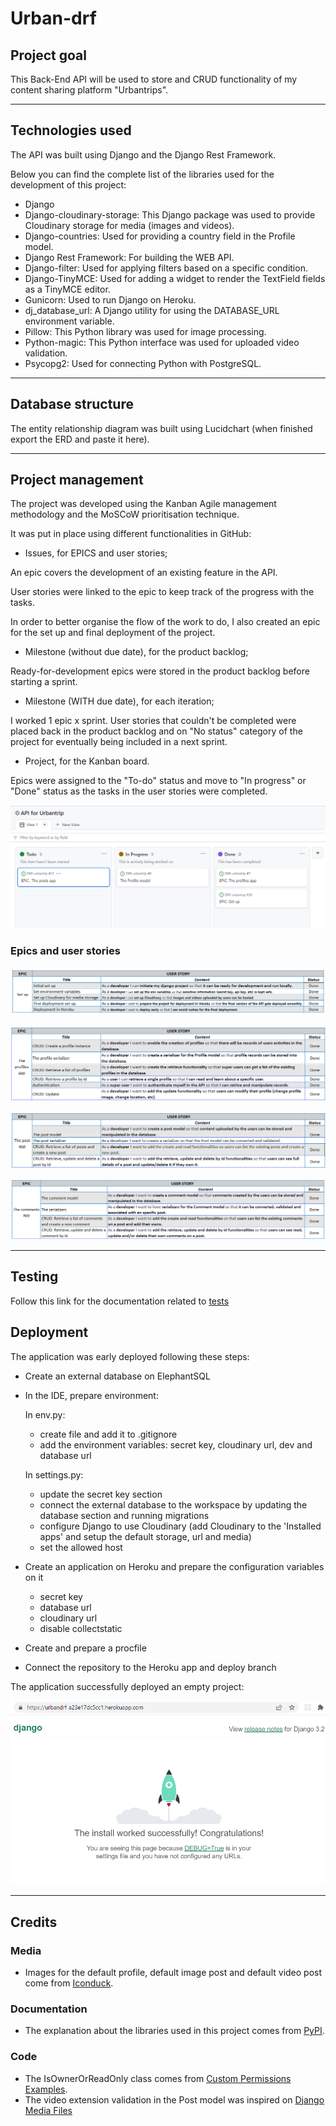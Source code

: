 # Urban-drf
## Project goal

This Back-End API will be used to store and CRUD functionality of my content sharing platform "Urbantrips".

------

## Technologies used

The API was built using Django and the Django Rest Framework.

Below you can find the complete list of the libraries used for the development of this project:

* Django
* Django-cloudinary-storage: This Django package was used to provide Cloudinary storage for media (images and videos).
* Django-countries: Used for providing a country field in the Profile model.
* Django Rest Framework: For building the WEB API.
* Django-filter: Used for applying filters based on a specific condition.
* Django-TinyMCE: Used for adding a widget to render the TextField fields as a TinyMCE editor.
* Gunicorn: Used to run Django on Heroku.
* dj_database_url: A Django utility for using the DATABASE_URL environment variable.
* Pillow: This Python library was used for image processing.
* Python-magic: This Python interface was used for uploaded video validation.
* Psycopg2: Used for connecting Python with PostgreSQL.

------

## Database structure

The entity relationship diagram was built using Lucidchart (when finished export the ERD and paste it here).

------

## Project management

The project was developed using the Kanban Agile management methodology and the MoSCoW prioritisation technique.

It was put in place using different functionalities in GitHub: 
* Issues, for EPICS and user stories;

An epic covers the development of an existing feature in the API.

User stories were linked to the epic to keep track of the progress with the tasks.

In order to better organise the flow of the work to do, I also created an epic for the set up and final deployment of the project.

* Milestone (without due date), for the product backlog;

Ready-for-development epics were stored in the product backlog before starting a sprint.

* Milestone (WITH due date), for each iteration;

I worked 1 epic x sprint.
User stories that couldn't be completed were placed back in the product backlog and on "No status" category of the project for eventually being included in a next sprint.

* Project, for the Kanban board.

Epics were assigned to the "To-do" status and move to "In progress" or "Done" status as the tasks in the user stories were completed.

![Agile](/static/images/agile/picture_1.png)

### Epics and user stories

![Epic_1](/static/images/agile/picture_2.png)

![Epic_2](/static/images/agile/picture_3.png)

![Epic_3](/static/images/agile/picture_4.png)

![Epic_4](/static/images/agile/picture_5.png)

------

## Testing

Follow this link for the documentation related to [tests](/TESTING.md)

## Deployment
The application was early deployed following these steps:

* Create an external database on ElephantSQL
* In the IDE, prepare environment:
    
    In env.py:
 
    -   create file and add it to .gitignore
    -   add the environment variables: secret key, cloudinary url, dev and database url
    
    In settings.py:

    -   update the secret key section
    -   connect the external database to the workspace by updating the database section and running migrations
    -   configure Django to use Cloudinary (add Cloudinary to the 'Installed apps' and setup the default storage, url and media)
    -   set the allowed host 
        
* Create an application on Heroku and prepare the configuration variables on it
    -   secret key
    -   database url
    -   cloudinary url
    -   disable collectstatic

* Create and prepare a procfile
* Connect the repository to the Heroku app and deploy branch

The application successfully deployed an empty project:

![deployed app](/static/images/deployment/picture_1.png)

------

## Credits
### Media
* Images for the default profile, default image post and default video post come from [Iconduck](https://iconduck.com/).

###  Documentation
* The explanation about the libraries used in this project comes from [PyPI](https://pypi.org/).

### Code
* The IsOwnerOrReadOnly class comes from [Custom Permissions Examples](https://www.django-rest-framework.org/api-guide/permissions/#api-reference).
* The video extension validation in the Post model was inspired on [Django Media Files](https://www.youtube.com/watch?v=UcUm82jWeKc)